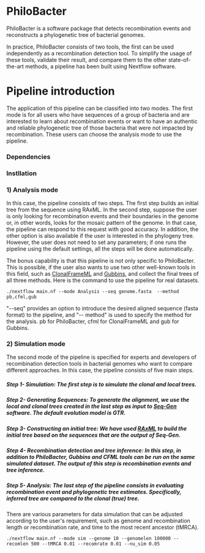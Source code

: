 # PhiloBacter
PhiloBacter is a software package that detects recombination events and reconstructs a phylogenetic tree of bacterial genomes.

In practice, PhiloBacter consists of two tools, the first can be used independently as a recombination detection tool. To simplify the usage of these tools, validate their result, and compare them to the other state-of-the-art methods, a pipeline has been built using Nextflow software.

# Pipeline introduction

The application of this pipeline can be classified into two modes. The first mode is for all users who have sequences of a group of bacteria and are interested to learn about recombination events or want to have an authentic and reliable phylogenetic tree of those bacteria that were not impacted by recombination. These users can choose the analysis mode to use the pipeline. 


### Dependencies
### Instllation
### 1) Analysis mode
In this case, the pipeline consists of two steps. The first step builds an initial tree from the sequence using RAxML. In the second step, suppose the user is only looking for recombination events and their boundaries in the genome or, in other words, looks for the mosaic pattern of the genome. In that case, the pipeline can respond to this request with good accuracy. In addition, the other option is also available if the user is interested in the phylogeny tree. However, the user does not need to set any parameters; if one runs the pipeline using the default settings, all the steps will be done automatically. 

The bonus capability is that this pipeline is not only specific to PhiloBacter. This is possible, if the user also wants to use two other well-known tools in this field, such as [ClonalFrameML](https://github.com/xavierdidelot/ClonalFrameML) and [Gubbins](https://github.com/nickjcroucher/gubbins), and collect the final trees of all three methods. Here is the command to use the pipeline for real datasets.

```
./nextflow main.nf --mode Analysis --seq genome.fasta  --method pb,cfml,gub
```
"--seq" provides an option to introduce the desired aligned sequence (fasta format) to the pipeline, and "-- method" is used to specify the method for the analysis. pb for PhiloBacter, cfml for ClonalFrameML and gub for Gubbins.







### 2) Simulation mode
The second mode of the pipeline is specified for experts and developers of recombination detection tools in bacterial genomes who want to compare different approaches. In this case, the pipeline consists of five main steps.
##### Step 1- Simulation: The first step is to simulate the clonal and local trees.
##### Step 2- Generating Sequences: To generate the alignment, we use the local and clonal trees created in the last step as input to [Seq-Gen](https://github.com/rambaut/Seq-Gen) software. The default evolution model is GTR.
##### Step 3- Constructing an initial tree: We have used [RAxML](https://github.com/stamatak/standard-RAxML) to build the initial tree based on the sequences that are the output of Seq-Gen.

##### Step 4- Recombination detection and tree inference: In this step, in addition to PhiloBacter, Gubbins and CFML tools can be run on the same simulated dataset. The output of this step is recombination events and tree inference.

##### Step 5- Analysis: The last step of the pipeline consists in evaluating recombination event and phylogenetic tree estimates. Specifically, inferred tree are compared to the clonal (true) tree.

There are various parameters for data simulation that can be adjusted according to the user's requirement, such as genome and recombination length or recombination rate, and time to the most recent ancestor (tMRCA). 

```
./nextflow main.nf --mode sim --genome 10 --genomelen 100000 --recomlen 500 --tMRCA 0.01 --recomrate 0.01 --nu_sim 0.05
